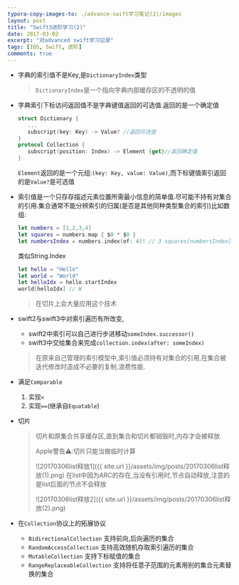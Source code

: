 ```yaml
---
typora-copy-images-to: ./advance-swift学习笔记(2)/images
layout: post
title: "Swift3进阶学习(2)"
date: 2017-03-02
excerpt: "对advanced swift学习记录"
tags: [IOS, Swift, 进阶]
comments: true
---
```


- 字典的索引值不是Key,是`DictionaryIndex`类型

  > `DictionaryIndex`是一个指向字典内部缓存区的不透明的值

- 字典索引下标访问返回值不是字典键值返回的可选值.返回的是一个确定值

  ```swift
  struct Dictionary {
     ...
     subscript(key: Key) -> Value? //返回可选值
  }
  protocol Collection {
     subscript(position: Index) -> Element {get}//返回确定值
  }
  ```

  ​ `Element`返回的是一个元组:`(key: Key, value: Value)`,而下标键值索引返回的是`Value?`是可选值

- 索引值是一个只存存描述元素位置所需最小信息的简单值.尽可能不持有对集合的引用.集合通常不能分辨索引的归属(是否是其他同种类型集合的索引)比如数组:

  ```swift
  let numbers = [1,2,3,4]
  let squares = numbers.map { $0 * $0 }
  let numbersIndex = numbers.index(of: 4)! // 3 squares[numbersIndex] // 16
  ```

  类似String.Index

  ```swift
  let hello = "Hello"
  let world = "World"
  let helloIdx = hello.startIndex
  world[helloIdx] // W
  ```

  > 在切片上会大量应用这个技术

- swift2与swift3中对索引遍历有所改变,

  - swift2中索引可以自己进行步进移动`someIndex.successor()`
  - swift3中交给集合来完成`collection.index(after: someIndex)`

  > 在原来自己管理的索引模型中,索引值必须持有对集合的引用,在集合被迭代修改时造成不必要的复制,浪费性能.

- 满足`Comparable`

  1. 实现`<`
  2. 实现`==`(继承自`Equatable`)

- 切片

  > 切片和原集合共享缓存区,直到集合和切片都销毁时,内存才会被释放.
  >
  > Apple警告⚠️:切片只能当做临时计算
  >
  > ![20170306list释放1]({{ site.url }}/assets/img/posts/20170306list释放(1).png)
  在list中因为ARC的存在,当没有引用时,节点自动释放,注意的是list后面的节点不会释放
  >
  > ![20170306list释放2]({{ site.url }}/assets/img/posts/20170306list释放(2).png)

- 在`Collection`协议上的拓展协议

  - `BidirectionalCollection` 支持前向,后向遍历的集合
  - `RandomAccessCollection` 支持高效随机存取索引遍历的集合
  - `MutableCollection` 支持下标赋值的集合
  - `RangeReplaceableCollection` 支持将任意子范围的元素用别的集合元素替换的集合

  ​
